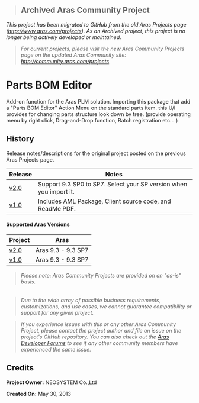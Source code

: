 >## Archived Aras Community Project
*This project has been migrated to GitHub from the old Aras Projects page (http://www.aras.com/projects). As an Archived project, this project is no longer being actively developed or maintained.*

>*For current projects, please visit the new Aras Community Projects page on the updated Aras Community site: http://community.aras.com/projects*

# Parts BOM Editor

Add-on function for the Aras PLM solution. Importing this package that add a "Parts BOM Editor" Action Menu on the standard parts item. this U/I provides for changing parts structure look down by tree. (provide operating menu by right click, Drag-and-Drop function, Batch registration etc... )

## History

Release notes/descriptions for the original project posted on the previous Aras Projects page.

Release | Notes
--------|--------
[v2.0](https://github.com/ArasLabs/part-bom-editor/releases/tag/v2.0) | Support 9.3 SP0 to SP7. Select your SP version when you import it.
[v1.0](https://github.com/ArasLabs/part-bom-editor/releases/tag/v1.0) | Includes AML Package, Client source code, and ReadMe PDF.

#### Supported Aras Versions

Project | Aras
--------|------
[v2.0](https://github.com/ArasLabs/part-bom-editor/releases/tag/v2.0) | Aras 9.3 - 9.3 SP7
[v1.0](https://github.com/ArasLabs/part-bom-editor/releases/tag/v1.0) | Aras 9.3 - 9.3 SP7

> ###### *Please note: Aras Community Projects are provided on an "as-is" basis.*

>*Due to the wide array of possible business requirements, customizations, and use cases, we cannot guarantee compatibility or support for any given project.*

>*If you experience issues with this or any other Aras Community Project, please contact the project author and file an issue on the project's GitHub repository. You can also check out the [Aras Developer Forums](http://community.aras.com/forums/) to see if any other community members have experienced the same issue.*

## Credits

**Project Owner:** NEOSYSTEM Co.,Ltd

**Created On:** May 30, 2013
